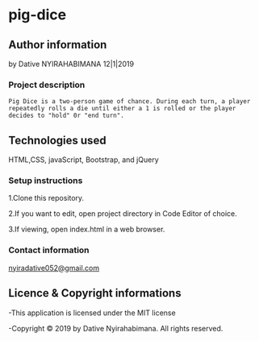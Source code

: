 # pig-dice
## Author information
by Dative NYIRAHABIMANA  12|1|2019

### Project description
```
Pig Dice is a two-person game of chance. During each turn, a player repeatedly rolls a die until either a 1 is rolled or the player decides to "hold" 0r "end turn".
```
## Technologies used
HTML,CSS, javaScript, Bootstrap, and jQuery
### Setup instructions
1.Clone this repository.

2.If you want to edit, open project directory in Code Editor of choice.

3.If viewing, open index.html in a web browser.
### Contact information
nyiradative052@gmail.com
## Licence & Copyright informations
-This application is licensed under the MIT license

-Copyright © 2019 by Dative Nyirahabimana. All rights reserved.


